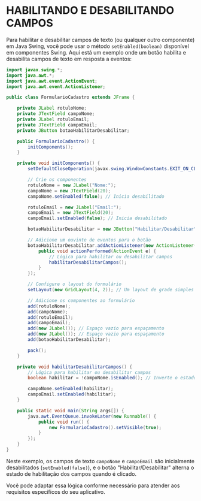 # HABILITANDO E DESABILITANDO CAMPOS
Para habilitar e desabilitar campos de texto (ou qualquer outro componente) em Java Swing, você pode usar o método `setEnabled(boolean)` disponível em componentes Swing. Aqui está um exemplo onde um botão habilita e desabilita campos de texto em resposta a eventos:

```java
import javax.swing.*;
import java.awt.*;
import java.awt.event.ActionEvent;
import java.awt.event.ActionListener;

public class FormularioCadastro extends JFrame {

    private JLabel rotuloNome;
    private JTextField campoNome;
    private JLabel rotuloEmail;
    private JTextField campoEmail;
    private JButton botaoHabilitarDesabilitar;

    public FormularioCadastro() {
        initComponents();
    }

    private void initComponents() {
        setDefaultCloseOperation(javax.swing.WindowConstants.EXIT_ON_CLOSE);

        // Crie os componentes
        rotuloNome = new JLabel("Nome:");
        campoNome = new JTextField(20);
        campoNome.setEnabled(false); // Inicia desabilitado

        rotuloEmail = new JLabel("Email:");
        campoEmail = new JTextField(20);
        campoEmail.setEnabled(false); // Inicia desabilitado

        botaoHabilitarDesabilitar = new JButton("Habilitar/Desabilitar");

        // Adicione um ouvinte de eventos para o botão
        botaoHabilitarDesabilitar.addActionListener(new ActionListener() {
            public void actionPerformed(ActionEvent e) {
                // Lógica para habilitar ou desabilitar campos
                habilitarDesabilitarCampos();
            }
        });

        // Configure o layout do formulário
        setLayout(new GridLayout(4, 2)); // Um layout de grade simples

        // Adicione os componentes ao formulário
        add(rotuloNome);
        add(campoNome);
        add(rotuloEmail);
        add(campoEmail);
        add(new JLabel()); // Espaço vazio para espaçamento
        add(new JLabel()); // Espaço vazio para espaçamento
        add(botaoHabilitarDesabilitar);

        pack();
    }

    private void habilitarDesabilitarCampos() {
        // Lógica para habilitar ou desabilitar campos
        boolean habilitar = !campoNome.isEnabled(); // Inverte o estado atual

        campoNome.setEnabled(habilitar);
        campoEmail.setEnabled(habilitar);
    }

    public static void main(String args[]) {
        java.awt.EventQueue.invokeLater(new Runnable() {
            public void run() {
                new FormularioCadastro().setVisible(true);
            }
        });
    }
}
```

Neste exemplo, os campos de texto `campoNome` e `campoEmail` são inicialmente desabilitados (`setEnabled(false)`), e o botão "Habilitar/Desabilitar" alterna o estado de habilitação dos campos quando é clicado.

Você pode adaptar essa lógica conforme necessário para atender aos requisitos específicos do seu aplicativo.